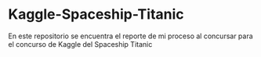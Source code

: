 # Kaggle-Spaceship-Titanic
En este  repositorio se encuentra el reporte de mi proceso al concursar para el concurso de Kaggle del Spaceship Titanic
